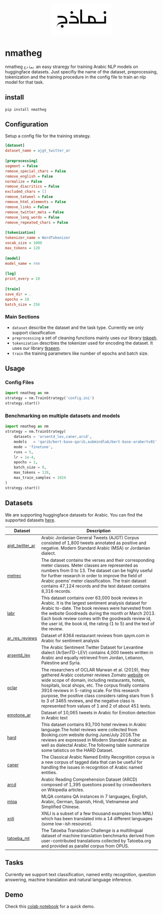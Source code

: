 
 <p align="center"> 
 <img src = "https://raw.githubusercontent.com/ARBML/nmatheg/master/nmatheg_logo.PNG" width = "200px"/>
 </p>


# nmatheg

nmatheg `نماذج` an easy straregy for training Arabic NLP models on huggingface datasets. Just specifiy the name of the dataset, preprocessing, tokenization and the training procedure in the config file to train an nlp model for that task. 

## install 

```pip install nmatheg```

## Configuration

Setup a config file for the training strategy. 

``` ini
[dataset]
dataset_name = ajgt_twitter_ar

[preprocessing]
segment = False
remove_special_chars = False
remove_english = False
normalize = False
remove_diacritics = False
excluded_chars = []
remove_tatweel = False
remove_html_elements = False
remove_links = False 
remove_twitter_meta = False
remove_long_words = False
remove_repeated_chars = False

[tokenization]
tokenizer_name = WordTokenizer
vocab_size = 1000
max_tokens = 128

[model]
model_name = rnn

[log]
print_every = 10

[train]
save_dir = .
epochs = 10
batch_size = 256 
```

### Main Sections 

- `dataset` describe the dataset and the task type. Currently we only support classification 
- `preprocessing` a set of cleaning functions mainly uses our library [tnkeeh](https://github.com/ARBML/tnkeeh). 
- `tokenization` descrbies the tokenizer used for encoding the dataset. It uses our library [tkseem](https://github.com/ARBML/tkseem). 
- `train` the training parameters like number of epochs and batch size. 

## Usage 

### Config Files
```python
import nmatheg as nm
strategy = nm.TrainStrategy('config.ini')
strategy.start()
```
### Benchmarking on multiple datasets and models 
```python
import nmatheg as nm
strategy = nm.TrainStrategy(
    datasets = 'arsentd_lev,caner,arcd', 
    models   = 'qarib/bert-base-qarib,aubmindlab/bert-base-arabertv01',
    mode = 'finetune',
    runs = 5,
    lr = 1e-4,
    epochs = 1,
    batch_size = 8,
    max_tokens = 128,
    max_train_samples = 1024
)
strategy.start()
```

## Datasets 
We are supporting huggingface datasets for Arabic. You can find the supported datasets [here](https://github.com/ARBML/nmatheg/blob/main/nmatheg/datasets.ini). 

| Dataset | Description |
| --- | --- |
| [ajgt_twitter_ar](https://huggingface.co/datasets/ajgt_twitter_ar) | Arabic Jordanian General Tweets (AJGT) Corpus consisted of 1,800 tweets annotated as positive and negative. Modern Standard Arabic (MSA) or Jordanian dialect. |
| [metrec](https://huggingface.co/datasets/metrec) | The dataset contains the verses and their corresponding meter classes. Meter classes are represented as numbers from 0 to 13. The dataset can be highly useful for further research in order to improve the field of Arabic poems’ meter classification. The train dataset contains 47,124 records and the test dataset contains 8,316 records. |
|[labr](https://huggingface.co/datasets/labr) |This dataset contains over 63,000 book reviews in Arabic. It is the largest sentiment analysis dataset for Arabic to-date. The book reviews were harvested from the website Goodreads during the month or March 2013. Each book review comes with the goodreads review id, the user id, the book id, the rating (1 to 5) and the text of the review. |
|[ar_res_reviews](https://huggingface.co/datasets/ar_res_reviews)|Dataset of 8364 restaurant reviews from qaym.com in Arabic for sentiment analysis|
|[arsentd_lev](https://huggingface.co/datasets/arsentd_lev)|The Arabic Sentiment Twitter Dataset for Levantine dialect (ArSenTD-LEV) contains 4,000 tweets written in Arabic and equally retrieved from Jordan, Lebanon, Palestine and Syria.|
|[oclar](https://huggingface.co/datasets/oclar)|The researchers of OCLAR Marwan et al. (2019), they gathered Arabic costumer reviews Zomato [website](https://www.zomato.com/lebanon) on wide scope of domain, including restaurants, hotels, hospitals, local shops, etc. The corpus finally contains 3916 reviews in 5-rating scale. For this research purpose, the positive class considers rating stars from 5 to 3 of 3465 reviews, and the negative class is represented from values of 1 and 2 of about 451 texts.|
|[emotone_ar](https://huggingface.co/datasets/emotone_ar)|Dataset of 10,065 tweets in Arabic for Emotion detection in Arabic text|
|[hard](https://huggingface.co/datasets/hard)|This dataset contains 93,700 hotel reviews in Arabic language.The hotel reviews were collected from Booking.com website during June/July 2016.The reviews are expressed in Modern Standard Arabic as well as dialectal Arabic.The following table summarize some tatistics on the HARD Dataset.|
|[caner](https://huggingface.co/datasets/caner)|The Classical Arabic Named Entity Recognition corpus is a new corpus of tagged data that can be useful for handling the issues in recognition of Arabic named entities.|
|[arcd](https://huggingface.co/datasets/arcd)|Arabic Reading Comprehension Dataset (ARCD) composed of 1,395 questions posed by crowdworkers on Wikipedia articles.|
|[mlqa](https://huggingface.co/datasets/mlqa)|MLQA contains QA instances in 7 languages, English, Arabic, German, Spanish, Hindi, Vietnamese and Simplified Chinese.|
|[xnli](https://huggingface.co/datasets/xnli)|XNLI is a subset of a few thousand examples from MNLI which has been translated into a 14 different languages (some low-ish resource).|
|[tatoeba_mt](https://huggingface.co/datasets/Helsinki-NLP/tatoeba_mt)|The Tatoeba Translation Challenge is a multilingual dataset of machine translation benchmarks derived from user-contributed translations collected by Tatoeba.org and provided as parallel corpus from OPUS.|
## Tasks 

Currently we support text classification, named entity recognition, question answering, machine translation and natural language inference. 

## Demo 
Check this [colab notebook](https://colab.research.google.com/github/ARBML/nmatheg/blob/main/demo.ipynb) for a quick demo. 
